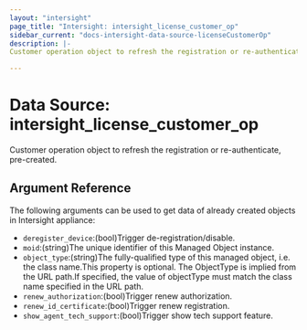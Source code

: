 ```yaml
---
layout: "intersight"
page_title: "Intersight: intersight_license_customer_op"
sidebar_current: "docs-intersight-data-source-licenseCustomerOp"
description: |-
Customer operation object to refresh the registration or re-authenticate, pre-created.

---
```


# Data Source: intersight_license_customer_op
Customer operation object to refresh the registration or re-authenticate, pre-created.

## Argument Reference
The following arguments can be used to get data of already created objects in Intersight appliance:
* `deregister_device`:(bool)Trigger de-registration/disable.
* `moid`:(string)The unique identifier of this Managed Object instance.
* `object_type`:(string)The fully-qualified type of this managed object, i.e. the class name.This property is optional. The ObjectType is implied from the URL path.If specified, the value of objectType must match the class name specified in the URL path.
* `renew_authorization`:(bool)Trigger renew authorization.
* `renew_id_certificate`:(bool)Trigger renew registration.
* `show_agent_tech_support`:(bool)Trigger show tech support feature.
